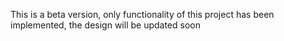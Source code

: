 This is a beta version, only functionality of this project has been implemented, the design will be updated soon
